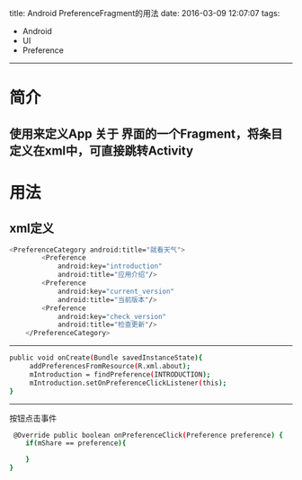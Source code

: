 title: Android PreferenceFragment的用法
date: 2016-03-09 12:07:07
tags:
- Android
- UI
- Preference
---
# 简介
## 使用来定义App 关于 界面的一个Fragment，将条目定义在xml中，可直接跳转Activity
# 用法
## xml定义

```bash
<PreferenceCategory android:title="就看天气">
        <Preference
            android:key="introduction"
            android:title="应用介绍"/>
        <Preference
            android:key="current_version"
            android:title="当前版本"/>
        <Preference
            android:key="check_version"
            android:title="检查更新"/>
    </PreferenceCategory>
```
---

```bash
public void onCreate(Bundle savedInstanceState){
	 addPreferencesFromResource(R.xml.about);
     mIntroduction = findPreference(INTRODUCTION);
     mIntroduction.setOnPreferenceClickListener(this);
}
```
---
按钮点击事件
```bash
 @Override public boolean onPreferenceClick(Preference preference) {
    if(mShare == preference){

    }
}
```
